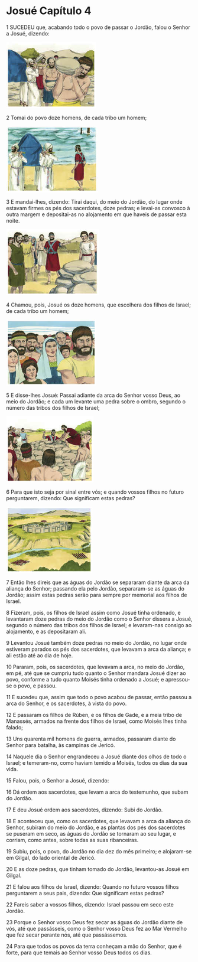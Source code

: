 # Josué Capítulo 4

1	SUCEDEU que, acabando todo o povo de passar o Jordão, falou o Senhor a Josué, dizendo:

![](.img/06_Jo_04_01_RG.jpg)

2	Tomai do povo doze homens, de cada tribo um homem;

![](.img/06_Jo_04_02_RG.jpg)

3	E mandai-lhes, dizendo: Tirai daqui, do meio do Jordão, do lugar onde estavam firmes os pés dos sacerdotes, doze pedras; e levai-as convosco à outra margem e depositai-as no alojamento em que haveis de passar esta noite.

![](.img/06_Jo_04_03_RG.jpg)

4	Chamou, pois, Josué os doze homens, que escolhera dos filhos de Israel; de cada tribo um homem;

![](.img/06_Jo_04_04_RG.jpg)

5	E disse-lhes Josué: Passai adiante da arca do Senhor vosso Deus, ao meio do Jordão; e cada um levante uma pedra sobre o ombro, segundo o número das tribos dos filhos de Israel;

![](.img/06_Jo_04_05_RG.jpg)

6	Para que isto seja por sinal entre vós; e quando vossos filhos no futuro perguntarem, dizendo: Que significam estas pedras?

![](.img/06_Jo_04_06_RG.jpg)

7	Então lhes direis que as águas do Jordão se separaram diante da arca da aliança do Senhor; passando ela pelo Jordão, separaram-se as águas do Jordão; assim estas pedras serão para sempre por memorial aos filhos de Israel.

8	Fizeram, pois, os filhos de Israel assim como Josué tinha ordenado, e levantaram doze pedras do meio do Jordão como o Senhor dissera a Josué, segundo o número das tribos dos filhos de Israel; e levaram-nas consigo ao alojamento, e as depositaram ali.

9	Levantou Josué também doze pedras no meio do Jordão, no lugar onde estiveram parados os pés dos sacerdotes, que levavam a arca da aliança; e ali estão até ao dia de hoje.

10	Pararam, pois, os sacerdotes, que levavam a arca, no meio do Jordão, em pé, até que se cumpriu tudo quanto o Senhor mandara Josué dizer ao povo, conforme a tudo quanto Moisés tinha ordenado a Josué; e apressou-se o povo, e passou.

11	E sucedeu que, assim que todo o povo acabou de passar, então passou a arca do Senhor, e os sacerdotes, à vista do povo.

12	E passaram os filhos de Rúben, e os filhos de Gade, e a meia tribo de Manassés, armados na frente dos filhos de Israel, como Moisés lhes tinha falado;

13	Uns quarenta mil homens de guerra, armados, passaram diante do Senhor para batalha, às campinas de Jericó.

14	Naquele dia o Senhor engrandeceu a Josué diante dos olhos de todo o Israel; e temeram-no, como haviam temido a Moisés, todos os dias da sua vida.

15	Falou, pois, o Senhor a Josué, dizendo:

16	Dá ordem aos sacerdotes, que levam a arca do testemunho, que subam do Jordão.

17	E deu Josué ordem aos sacerdotes, dizendo: Subi do Jordão.

18	E aconteceu que, como os sacerdotes, que levavam a arca da aliança do Senhor, subiram do meio do Jordão, e as plantas dos pés dos sacerdotes se puseram em seco, as águas do Jordão se tornaram ao seu lugar, e corriam, como antes, sobre todas as suas ribanceiras.

19	Subiu, pois, o povo, do Jordão no dia dez do mês primeiro; e alojaram-se em Gilgal, do lado oriental de Jericó.

20	E as doze pedras, que tinham tomado do Jordão, levantou-as Josué em Gilgal.

21	E falou aos filhos de Israel, dizendo: Quando no futuro vossos filhos perguntarem a seus pais, dizendo: Que significam estas pedras?

22	Fareis saber a vossos filhos, dizendo: Israel passou em seco este Jordão.

23	Porque o Senhor vosso Deus fez secar as águas do Jordão diante de vós, até que passásseis, como o Senhor vosso Deus fez ao Mar Vermelho que fez secar perante nós, até que passássemos.

24	Para que todos os povos da terra conheçam a mão do Senhor, que é forte, para que temais ao Senhor vosso Deus todos os dias.

